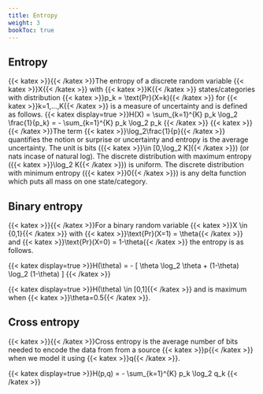 ```yaml
---
title: Entropy
weight: 3
bookToc: true
---
```


##  Entropy
{{< katex >}}{{< /katex >}}The entropy of a discrete random variable {{< katex >}}X{{< /katex >}} with {{< katex >}}K{{< /katex >}} states/categories with distribution {{< katex >}}p_k = \text{Pr}(X=k){{< /katex >}} for {{< katex >}}k=1,...,K{{< /katex >}}  is a measure of uncertainty and is defined as follows.
{{< katex display=true >}}H(X) = \sum_{k=1}^{K} p_k \log_2 \frac{1}{p_k} = - \sum_{k=1}^{K} p_k \log_2 p_k {{< /katex >}}
{{< katex >}}{{< /katex >}}The term {{< katex >}}\log_2\frac{1}{p}{{< /katex >}} quantifies the notion or surprise or uncertainty and entropy is the average uncertainty. The unit is bits ({{< katex >}}\in [0,\log_2 K]{{< /katex >}}) (or nats incase of natural log). The discrete distribution with maximum entropy ({{< katex >}}\log_2 K{{< /katex >}}) is uniform. The discrete distribution with minimum entropy ({{< katex >}}0{{< /katex >}}) is any delta function which puts all mass on one state/category.

## Binary entropy

{{< katex >}}{{< /katex >}}For a binary random variable {{< katex >}}X \in {0,1}{{< /katex >}} with {{< katex >}}\text{Pr}(X=1) = \theta{{< /katex >}} and {{< katex >}}\text{Pr}(X=0) = 1-\theta{{< /katex >}} the entropy is as follows.

{{< katex display=true >}}H(\theta) = - [ \theta \log_2 \theta + (1-\theta) \log_2 (1-\theta) ] {{< /katex >}}

{{< katex display=true >}}H(\theta) \in [0,1]{{< /katex >}} and is maximum when {{< katex >}}\theta=0.5{{< /katex >}}.

## Cross entropy

{{< katex >}}{{< /katex >}}Cross entropy is the average number of bits needed to encode the data from from a source {{< katex >}}p{{< /katex >}} when we model it using {{< katex >}}q{{< /katex >}}.

{{< katex display=true >}}H(p,q) = - \sum_{k=1}^{K} p_k \log_2 q_k {{< /katex >}}

